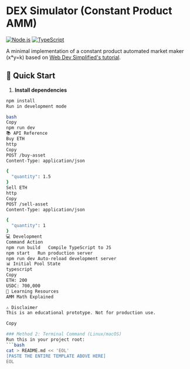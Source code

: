 # DEX Simulator (Constant Product AMM)

[![Node.js](https://img.shields.io/badge/Node.js-18%2B-brightgreen)](https://nodejs.org/)
[![TypeScript](https://img.shields.io/badge/TypeScript-4%2B-blue)](https://www.typescriptlang.org/)

A minimal implementation of a constant product automated market maker (x*y=k) based on [Web Dev Simplified's tutorial](https://www.youtube.com/watch?v=Wb6MmUa0bu0).

## 🚀 Quick Start

1. **Install dependencies**
```bash
npm install
Run in development mode

bash
Copy
npm run dev
📚 API Reference
Buy ETH
http
Copy
POST /buy-asset
Content-Type: application/json

{
  "quantity": 1.5
}
Sell ETH
http
Copy
POST /sell-asset
Content-Type: application/json

{
  "quantity": 1
}
💻 Development
Command	Action
npm run build	Compile TypeScript to JS
npm start	Run production server
npm run dev	Auto-reload development server
📊 Initial Pool State
typescript
Copy
ETH: 200
USDC: 700,000
📝 Learning Resources
AMM Math Explained

⚠️ Disclaimer
This is an educational prototype. Not for production use.

Copy

### Method 2: Terminal Command (Linux/macOS)
Run this in your project root:
```bash
cat > README.md << 'EOL'
[PASTE THE ENTIRE TEMPLATE ABOVE HERE]
EOL